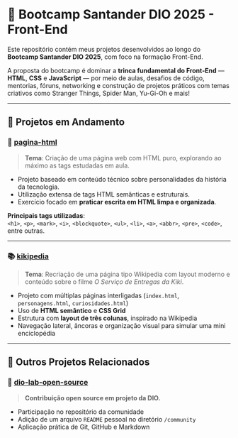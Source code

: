 # 🧠 Bootcamp Santander DIO 2025 - Front-End

Este repositório contém meus projetos desenvolvidos ao longo do **Bootcamp Santander DIO 2025**, com foco na formação Front-End.

A proposta do bootcamp é dominar a **trinca fundamental do Front-End** — **HTML**, **CSS** e **JavaScript** — por meio de aulas, desafios de código, mentorias, fóruns, networking e construção de projetos práticos com temas criativos como Stranger Things, Spider Man, Yu-Gi-Oh e mais!

---

## 🧪 Projetos em Andamento

### 📄 [pagina-html](https://github.com/thaismvianna/bootcamp_santander2025/tree/main/projetos/pagina-html)

> **Tema**: Criação de uma página web com HTML puro, explorando ao máximo as tags estudadas em aula.

- Projeto baseado em conteúdo técnico sobre personalidades da história da tecnologia.
- Utilização extensa de tags HTML semânticas e estruturais.
- Exercício focado em **praticar escrita em HTML limpa e organizada**.

**Principais tags utilizadas**:  
`<h1>`, `<p>`, `<mark>`, `<i>`, `<blockquote>`, `<ul>`, `<li>`, `<a>`, `<abbr>`, `<pre>`, `<code>`, entre outras.

---

### 📚 [kikipedia](https://github.com/thaismvianna/bootcamp_santander2025/tree/main/projetos/kikipedia)

> **Tema**: Recriação de uma página tipo Wikipedia com layout moderno e conteúdo sobre o filme *O Serviço de Entregas da Kiki*.

- Projeto com múltiplas páginas interligadas (`index.html`, `personagens.html`, `curiosidades.html`)
- Uso de **HTML semântico** e **CSS Grid**
- Estrutura com **layout de três colunas**, inspirado na Wikipedia
- Navegação lateral, âncoras e organização visual para simular uma mini enciclopédia

---

## 🌱 Outros Projetos Relacionados

### 🤝 [dio-lab-open-source](https://github.com/thaismvianna/dio-lab-open-source)

> **Contribuição open source em projeto da DIO.**

- Participação no repositório da comunidade
- Adição de um arquivo `README` pessoal no diretório `/community`
- Aplicação prática de Git, GitHub e Markdown

